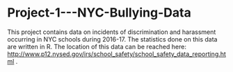 # Project-1---NYC-Bullying-Data

This project contains data on incidents of discrimination and harassment occurring in NYC schools during 2016-17. The statistics done on this data are written in R. The location of this data can be reached here: http://www.p12.nysed.gov/irs/school_safety/school_safety_data_reporting.html . 
